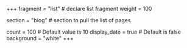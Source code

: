 +++
fragment = "list" # declare list fragment
weight = 100

section = "blog" # section to pull the list of pages

count = 100 # Default value is 10
display_date = true # Default is false
background = "white"
+++
